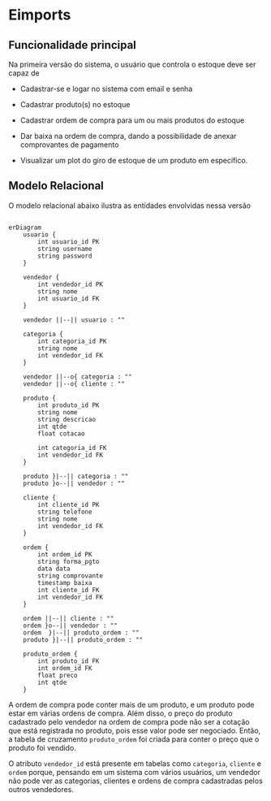 # Eimports

## Funcionalidade principal

Na primeira versão do sistema, o usuário que controla o estoque deve ser capaz de

- Cadastrar-se e logar no sistema com email e senha

- Cadastrar produto(s) no estoque

- Cadastrar ordem de compra para um ou mais produtos do estoque
 
- Dar baixa na ordem de compra, dando a possibilidade de anexar comprovantes de pagamento

- Visualizar um plot do giro de estoque de um produto em específico. 

## Modelo Relacional

O modelo relacional abaixo ilustra as entidades envolvidas nessa versão

```mermaid

erDiagram
    usuario {
        int usuario_id PK
        string username
        string password
    }

    vendedor {
        int vendedor_id PK
        string nome
        int usuario_id FK
    }

    vendedor ||--|| usuario : ""

    categoria {
        int categoria_id PK
        string nome
        int vendedor_id FK
    }

    vendedor ||--o{ categoria : ""
    vendedor ||--o{ cliente : ""

    produto {
        int produto_id PK
        string nome
        string descricao
        int qtde
        float cotacao

        int categoria_id FK
        int vendedor_id FK
    }

    produto }|--|| categoria : ""
    produto }o--|| vendedor : ""

    cliente {
        int cliente_id PK
        string telefone
        string nome
        int vendedor_id FK
    }

    ordem {
        int ordem_id PK
        string forma_pgto
        data data
        string comprovante
        timestamp baixa
        int cliente_id FK
        int vendedor_id FK
    }

    ordem ||--|| cliente : ""
    ordem }o--|| vendedor : ""
    ordem  }|--|| produto_ordem : ""
    produto }|--|| produto_ordem : ""

    produto_ordem {
        int produto_id FK
        int ordem_id FK
        float preco
        int qtde
    }
```

A ordem de compra pode conter mais de um produto, e um produto pode estar em várias ordens de compra. Além disso, o preço do produto cadastrado pelo vendedor na ordem de compra pode não ser a cotação que está registrada no produto, pois esse valor pode ser negociado. Então, a tabela de cruzamento `produto_ordem` foi criada para conter o preço que o produto foi vendido.

O atributo `vendedor_id` está presente em tabelas como `categoria`, `cliente` e `ordem` porque, pensando em um sistema com vários usuários, um vendedor não pode ver as categorias, clientes e ordens de compra cadastradas pelos outros vendedores.
